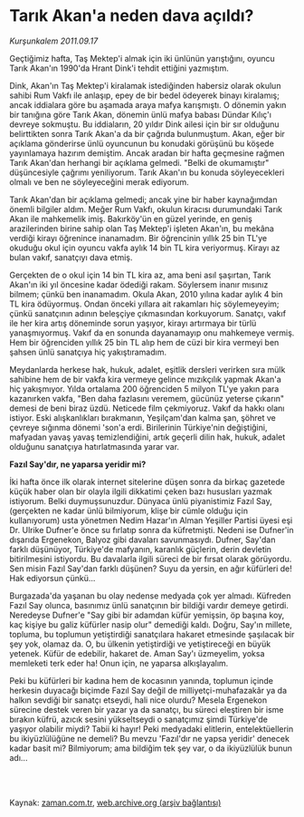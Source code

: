 # Tarık Akan'a  neden dava açıldı?

*Kurşunkalem 2011.09.17*

<td class="columnist-detail">
<p>Geçtiğimiz hafta, Taş Mektep'i almak için iki ünlünün yarıştığını, oyuncu Tarık Akan'ın 1990'da Hrant Dink'i tehdit ettiğini yazmıştım.</p>
<p>
<div id="haberMetinDiv">
<p>Dink, Akan'ın Taş Mektep'i kiralamak istediğinden habersiz olarak okulun sahibi Rum Vakfı ile anlaşıp, epey de bir bedel ödeyerek binayı kiralamış; ancak iddialara göre bu aşamada araya mafya karışmıştı. O dönemin yakın bir tanığına göre Tarık Akan, dönemin ünlü mafya babası Dündar Kılıç'ı devreye sokmuştu. Bu iddiaların, 20 yıldır Dink ailesi için bir sır olduğunu belirttikten sonra Tarık Akan'a da bir çağrıda bulunmuştum. Akan, eğer bir açıklama gönderirse ünlü oyuncunun bu konudaki görüşünü bu köşede yayınlamaya hazırım demiştim. Ancak aradan bir hafta geçmesine rağmen Tarık Akan'dan herhangi bir açıklama gelmedi. "Belki de okumamıştır" düşüncesiyle çağrımı yeniliyorum. Tarık Akan'ın bu konuda söyleyecekleri olmalı ve ben ne söyleyeceğini merak ediyorum.
<p>Tarık Akan'dan bir açıklama gelmedi; ancak yine bir haber kaynağımdan önemli bilgiler aldım. Meğer Rum Vakfı, okulun kiracısı durumundaki Tarık Akan ile mahkemelik imiş. Bakırköy'ün en güzel yerinde, en geniş arazilerinden birine sahip olan Taş Mektep'i işleten Akan'ın, bu mekâna verdiği kirayı öğrenince inanamadım. Bir öğrencinin yıllık 25 bin TL'ye okuduğu okul için oyuncu vakfa aylık 14 bin TL kira veriyormuş. Kirayı az bulan vakıf, sanatçıyı dava etmiş.
<p>Gerçekten de o okul için 14 bin TL kira az, ama beni asıl şaşırtan, Tarık Akan'ın iki yıl öncesine kadar ödediği rakam. Söylersem inanır mısınız bilmem; çünkü ben inanamadım. Okula Akan, 2010 yılına kadar aylık 4 bin TL kira ödüyormuş. Ondan önceki yıllara ait rakamları hiç söylemeyeyim; çünkü sanatçının adının beleşçiye çıkmasından korkuyorum. Sanatçı, vakıf ile her kira artış döneminde sorun yaşıyor, kirayı artırmaya bir türlü yanaşmıyormuş. Vakıf da en sonunda dayanamayıp onu mahkemeye vermiş. Hem bir öğrenciden yıllık 25 bin TL alıp hem de cüzi bir kira vermeyi ben şahsen ünlü sanatçıya hiç yakıştıramadım. 
<p>Meydanlarda herkese hak, hukuk, adalet, eşitlik dersleri verirken sıra mülk sahibine hem de bir vakfa kira vermeye gelince mızıkçılık yapmak Akan'a hiç yakışmıyor. Yılda ortalama 200 öğrenciden 5 milyon TL'ye yakın para kazanırken vakfa, "Ben daha fazlasını veremem, gücünüz yeterse çıkarın" demesi de beni biraz üzdü. Neticede film çekmiyoruz. Vakıf da hakkı olanı istiyor. Eski alışkanlıkları bırakmanın, Yeşilçam'dan kalma şan, şöhret ve çevreye sığınma dönemi 'son'a erdi. Birilerinin Türkiye'nin değiştiğini, mafyadan yavaş yavaş temizlendiğini, artık geçerli dilin hak, hukuk, adalet olduğunu sanatçıya hatırlatmasında yarar var. 
<p><b>Fazıl Say'dır, ne yaparsa yeridir mi?</b>
<p>İki hafta önce ilk olarak internet sitelerine düşen sonra da birkaç gazetede küçük haber olan bir olayla ilgili dikkatimi çeken bazı hususları yazmak istiyorum. Belki duymuşsunuzdur. Dünyaca ünlü piyanistimiz Fazıl Say, (gerçekten ne kadar ünlü bilmiyorum, klişe bir cümle olduğu için kullanıyorum) usta yönetmen Nedim Hazar'ın Alman Yeşiller Partisi üyesi eşi Dr. Ulrike Dufner'e önce su fırlatıp sonra da küfretmişti. Nedeni ise Dufner'in dışarıda Ergenekon, Balyoz gibi davaları savunmasıydı. Dufner, Say'dan farklı düşünüyor, Türkiye'de mafyanın, karanlık güçlerin, derin devletin bitirilmesini istiyordu. Bu davalarla ilgili süreci de bir fırsat olarak görüyordu. Sen misin Fazıl Say'dan farklı düşünen? Suyu da yersin, en ağır küfürleri de! Hak ediyorsun çünkü...
<p>Burgazada'da yaşanan bu olay nedense medyada çok yer almadı. Küfreden Fazıl Say olunca, basınımız ünlü sanatçının bir bildiği vardır demeye getirdi. Neredeyse Dufner'e "Say gibi bir adamdan küfür yemişsin, öp başına koy, kaç kişiye bu galiz küfürler nasip olur" demediği kaldı. Doğru, Say'ın millete, topluma, bu toplumun yetiştirdiği sanatçılara hakaret etmesinde şaşılacak bir şey yok, olamaz da. O, bu ülkenin yetiştirdiği ve yetiştireceği en büyük yetenek. Küfür de edebilir, hakaret de. Aman Say'ı üzmeyelim, yoksa memleketi terk eder ha! Onun için, ne yaparsa alkışlayalım.
<p>Peki bu küfürleri bir kadına hem de kocasının yanında, toplumun içinde herkesin duyacağı biçimde Fazıl Say değil de milliyetçi-muhafazakâr ya da halkın sevdiği bir sanatçı etseydi, hali nice olurdu? Mesela Ergenekon sürecine destek veren bir yazar ya da sanatçı, bu süreci eleştiren bir isme bırakın küfrü, azıcık sesini yükseltseydi o sanatçımız şimdi Türkiye'de yaşıyor olabilir miydi? Tabii ki hayır! Peki medyadaki elitlerin, entelektüellerin bu ikiyüzlülüğüne ne demeli? Bu mevzu 'Fazıl'dır ne yapsa yeridir' denecek kadar basit mi? Bilmiyorum; ama bildiğim tek şey var, o da ikiyüzlülük bunun adı...
<p></p></p></p></p></p></p></p></p></p></div>
</p>


<p><br>
		 </br></p></td>

Kaynak: [zaman.com.tr](http://zaman.com.tr/yazar.do?yazino=1180337), [web.archive.org (arşiv bağlantısı)](http://web.archive.org/web/20111213100949/http://zaman.com.tr/yazar.do?yazino=1180337)
